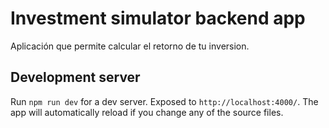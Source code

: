 # Investment simulator backend app

Aplicación que permite calcular el retorno de tu inversion.


## Development server

Run `npm run dev` for a dev server. Exposed to `http://localhost:4000/`. The app will automatically reload if you change any of the source files.